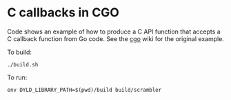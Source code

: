 # C callbacks in CGO

Code shows an example of how to produce a C API function that accepts a 
C callback function from Go code. See the [cgo](https://golang.org/cmd/cgo/) 
wiki for the original example.

To build:

    ./build.sh

To run: 

    env DYLD_LIBRARY_PATH=$(pwd)/build build/scrambler